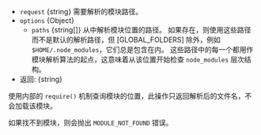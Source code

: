 <!-- YAML
added: v0.3.0
changes:
  - version: v8.9.0
    pr-url: https://github.com/nodejs/node/pull/16397
    description: The `paths` option is now supported.
-->

* `request` {string} 需要解析的模块路径。
* `options` {Object}
  * `paths` {string[]} 从中解析模块位置的路径。 
    如果存在，则使用这些路径而不是默认的解析路径，但 [GLOBAL_FOLDERS] 除外，例如 `$HOME/.node_modules`，它们总是包含在内。 
    这些路径中的每一个都用作模块解析算法的起点，这意味着从该位置开始检查 `node_modules` 层次结构。
* 返回: {string}

使用内部的 `require()` 机制查询模块的位置，此操作只返回解析后的文件名，不会加载该模块。

如果找不到模块，则会抛出 `MODULE_NOT_FOUND` 错误。

